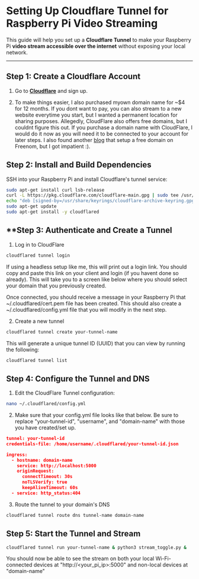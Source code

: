 # Setting Up Cloudflare Tunnel for Raspberry Pi Video Streaming

This guide will help you set up a **Cloudflare Tunnel** to make your Raspberry Pi **video stream accessible over the internet** without exposing your local network. 

---

## **Step 1: Create a Cloudflare Account**
1. Go to **[Cloudflare](https://dash.cloudflare.com/)** and sign up.

2. To make things easier, I also purchased myown domain name for ~$4 for 12 months. If you dont want to pay, you can also stream to a new website everytime you start, but I wanted a permanent location for sharing purposes. Allegedly, CloudFlare also offers free domains, but I couldnt figure this out. If you purchase a domain name with CloudFlare, I would do it now as you will need it to be connected to your account for later steps. I also found another [blog](https://dev.to/omarcloud20/a-free-cloudflare-tunnel-running-on-a-raspberry-pi-1jid) that setup a free domain on Freenom, but I got impatient :).


## **Step 2: Install and Build Dependencies**
SSH into your Raspberry Pi and install Cloudflare's tunnel service:

```bash
sudo apt-get install curl lsb-release
curl -L https://pkg.cloudflare.com/cloudflare-main.gpg | sudo tee /usr/share/keyrings/cloudflare-archive-keyring.gpg >/dev/null
echo "deb [signed-by=/usr/share/keyrings/cloudflare-archive-keyring.gpg] https://pkg.cloudflare.com/cloudflared $(lsb_release -cs) main" | sudo tee  /etc/apt/sources.list.d/cloudflared.list
sudo apt-get update
sudo apt-get install -y cloudflared
```


## **Step 3: Authenticate and Create a Tunnel

1. Log in to CloudFlare
```bash
cloudflared tunnel login
```

If using a headless setup like me, this will print out a login link. You should copy and paste this link on your client and login (if you havent done so already). This will take you to a screen like below where you should select your domain that you previously created.

Once connected, you should receive a message in your Raspberry Pi that ~/.cloudflared/cert.pem file has been created. This should also create a ~/.cloudflared/config.yml file that you will modify in the next step.

2. Create a new tunnel

```bash
cloudflared tunnel create your-tunnel-name
```

This will generate a unique tunnel ID (UUID) that you can view by running the following:

```bash
cloudflared tunnel list
```


## **Step 4: Configure the Tunnel and DNS**

1. Edit the CloudFlare Tunnel configuration:
```bash
nano ~/.cloudflared/config.yml
```

2. Make sure that your config.yml file looks like that below. Be sure to replace "your-tunnel-id", "username", and "domain-name" with those you have created/set up.

```json
tunnel: your-tunnel-id
credentials-file: /home/username/.cloudflared/your-tunnel-id.json

ingress:
  - hostname: domain-name
    service: http://localhost:5000
    originRequest:
      connectTimeout: 30s
      noTLSVerify: true
      keepAliveTimeout: 60s
  - service: http_status:404
```

3. Route the tunnel to your domain's DNS
```bash
cloudflared tunnel route dns tunnel-name domain-name
```

## **Step 5: Start the Tunnel and Stream**

```bash
cloudflared tunnel run your-tunnel-name & python3 stream_toggle.py &
```

You should now be able to see the stream on both your local Wi-Fi-connected devices at "http://<your_pi_ip>:5000" and non-local devices at "domain-name"
